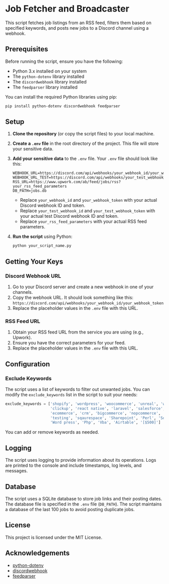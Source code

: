 

# Job Fetcher and Broadcaster

This script fetches job listings from an RSS feed, filters them based on specified keywords, and posts new jobs to a Discord channel using a webhook.

## Prerequisites

Before running the script, ensure you have the following:

- Python 3.x installed on your system
- The `python-dotenv` library installed
- The `discordwebhook` library installed
- The `feedparser` library installed

You can install the required Python libraries using pip:

```sh
pip install python-dotenv discordwebhook feedparser
```

## Setup

1. **Clone the repository** (or copy the script files) to your local machine.

2. **Create a `.env` file** in the root directory of the project. This file will store your sensitive data.

3. **Add your sensitive data** to the `.env` file. Your `.env` file should look like this:

    ```plaintext
    WEBHOOK_URL=https://discord.com/api/webhooks/your_webhook_id/your_webhook_token
    WEBHOOK_URL_TEST=https://discord.com/api/webhooks/your_test_webhook_id/your_test_webhook_token
    RSS_URL=https://www.upwork.com/ab/feed/jobs/rss?your_rss_feed_parameters
    DB_PATH=jobs.db
    ```

    - Replace `your_webhook_id` and `your_webhook_token` with your actual Discord webhook ID and token.
    - Replace `your_test_webhook_id` and `your_test_webhook_token` with your actual test Discord webhook ID and token.
    - Replace `your_rss_feed_parameters` with your actual RSS feed parameters.

4. **Run the script** using Python:

    ```sh
    python your_script_name.py
    ```

## Getting Your Keys

### Discord Webhook URL

1. Go to your Discord server and create a new webhook in one of your channels. 
2. Copy the webhook URL. It should look something like this: `https://discord.com/api/webhooks/your_webhook_id/your_webhook_token`
3. Replace the placeholder values in the `.env` file with this URL.

### RSS Feed URL

1. Obtain your RSS feed URL from the service you are using (e.g., Upwork).
2. Ensure you have the correct parameters for your feed.
3. Replace the placeholder values in the `.env` file with this URL.

## Configuration

### Exclude Keywords

The script uses a list of keywords to filter out unwanted jobs. You can modify the `exclude_keywords` list in the script to suit your needs:

```python
exclude_keywords = ['shopify', 'wordpress', 'woocommerce', 'unreal', 'wix', 'webflow', 'cms', 'ui/ux',
                    'clickup', 'react native', 'laravel', 'salesforce', 'Ruby on Rails', 'ROR',
                    'ecommerce', 'crm', 'bigcommerce', 'nopcommerce', 'ux/ui', 'bubble.io', 'test', 'tester',
                    'testing', 'sqaurespace', 'Sharepoint', 'Perl', 'Squarespace', 'Data Entry', 'Typing',
                    'Word press', 'Php', 'Vba', 'Airtable', '[$500]']
```

You can add or remove keywords as needed.

## Logging

The script uses logging to provide information about its operations. Logs are printed to the console and include timestamps, log levels, and messages.

## Database

The script uses a SQLite database to store job links and their posting dates. The database file is specified in the `.env` file (`DB_PATH`). The script maintains a database of the last 100 jobs to avoid posting duplicate jobs.

## License

This project is licensed under the MIT License.

## Acknowledgements

- [python-dotenv](https://pypi.org/project/python-dotenv/)
- [discordwebhook](https://pypi.org/project/discordwebhook/)
- [feedparser](https://pypi.org/project/feedparser/)
